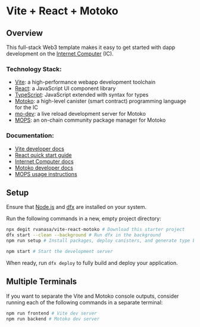 # Vite + React + Motoko

## Overview

This full-stack Web3 template makes it easy to get started with dapp development on the [Internet Computer](https://internetcomputer.org/) (IC).

### Technology Stack:

- [Vite](https://vitejs.dev/): a high-performance webapp development toolchain
- [React](https://reactjs.org/): a JavaScript UI component library
- [TypeScript](https://www.typescriptlang.org/): JavaScript extended with syntax for types
- [Motoko](https://github.com/dfinity/motoko#readme): a high-level canister (smart contract) programming language for the IC
- [mo-dev](https://github.com/dfinity/motoko-dev-server): a live reload development server for Motoko
- [MOPS](https://j4mwm-bqaaa-aaaam-qajbq-cai.ic0.app/): an on-chain community package manager for Motoko

### Documentation:

- [Vite developer docs](https://vitejs.dev/guide/)
- [React quick start guide](https://beta.reactjs.org/learn)
- [Internet Computer docs](https://internetcomputer.org/docs/current/developer-docs/ic-overview)
- [Motoko developer docs](https://internetcomputer.org/docs/current/developer-docs/build/cdks/motoko-dfinity/motoko/)
- [MOPS usage instructions](https://j4mwm-bqaaa-aaaam-qajbq-cai.ic0.app/#/docs/install)

## Setup

Ensure that [Node.js](https://nodejs.org/en/) and [dfx](https://internetcomputer.org/docs/current/developer-docs/build/install-upgrade-remove) are installed on your system.

Run the following commands in a new, empty project directory:

```sh
npx degit rvanasa/vite-react-motoko # Download this starter project
dfx start --clean --background # Run dfx in the background
npm run setup # Install packages, deploy canisters, and generate type bindings

npm start # Start the development server
```

When ready, run `dfx deploy` to fully build and deploy your application.

## Multiple Terminals

If you want to separate the Vite and Motoko console outputs, consider running each of the following commands in a separate terminal:

```sh
npm run frontend # Vite dev server
npm run backend # Motoko dev server
```
